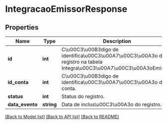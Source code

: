 # IntegracaoEmissorResponse

## Properties
Name | Type | Description | Notes
------------ | ------------- | ------------- | -------------
**id** | **int** | C\u00C3\u00B3digo de identifica\u00C3\u00A7\u00C3\u00A3o do registro na tabela Integra\u00C3\u00A7\u00C3\u00A3oEmissor. | [optional] 
**id_conta** | **int** | C\u00C3\u00B3digo de identifica\u00C3\u00A7\u00C3\u00A3o da conta. | [optional] 
**status** | **int** | Status do registro. | [optional] 
**data_evento** | **string** | Data de inclus\u00C3\u00A3o do registro. | [optional] 

[[Back to Model list]](../README.md#documentation-for-models) [[Back to API list]](../README.md#documentation-for-api-endpoints) [[Back to README]](../README.md)


